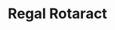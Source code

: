---
layout: club_page
title: Regal Rotaract
permalink: /regal-rotaract/
header_image: /assets/images/regal_rotaract_header.png
header_image_description: Regal Rotaract promotional header
club_info:
    who_we_are: |
        Regal Rotaract is a new innovative cause-based club formed in 2020. Just like how an ecosystem needs energy, mineral nutrients, water, oxygen, and living organisms to survive, Regal Rotaract focuses on the unique backgrounds, cultures and experiences of its members in order to look at issues facing our community and solutions from different perspectives. We are the first Rotaract club with no age limit; our members range from university age to, well, ages that would be rude to mention. We are also the first Rotaract club to not have a host club. 

        Regal Rotaract is a club of action and change. Our goal is to lift up our community while also lifting up our Rotary family. We initiated Leaders Connect, a mentorship program currently available to Rotary and Rotaract members within our District 5040. 

        **President**: Danison has over 11 years of experience with an entrepreneurial background. He also runs a charity that specializes in diverting viable food from grocery stores and suppliers to organizations that provide food to at-risk individuals. Danison aims to expand his influence on those who thrive to make a difference in society
    what_we_do: |
        Community Fridge
    meetings: |
        Regular Club meetings are held at 7:30pm every third Tuesday of the month, virtually.
contact:
    email: regalrotaract@gmail.com
    instagram: https://www.instagram.com/regalrotaract
---